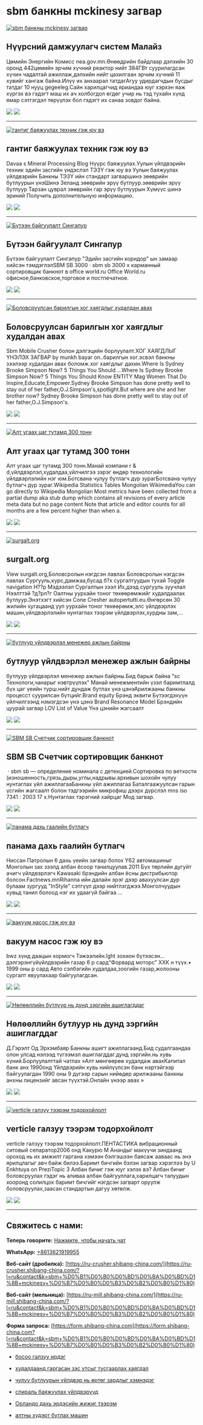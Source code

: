# sbm банкны mckinesy загвар

<a href="https://swt.shibang-china.com/?l=ru&img&k=sbm+%D0%B1%D0%B0%D0%BD%D0%BA%D0%BD%D1%8B+mckinesy+%D0%B7%D0%B0%D0%B3%D0%B2%D0%B0%D1%80" target="_blank">![sbm банкны mckinesy загвар](http://static.shibang-china.com/all-800x300/240.jpg)</a>

## Нүүрсний дамжуулагч систем Малайз
Цөмийн Энергийн Комисс nea.gov.mn.Өнөөдрийн байдлаар дэлхийн 30 оронд 442цөмийн эрчим хүчний реактор нийт 384ГВт суурилагдсан хүчин чадалтай ажиллаж,дэлхийн нийт цахилгаан эрчим хүчний 11 хувийг хангаж байна.Илүү их анхаарал татдагАгуу удирдагчдын бусдыг татдаг 10 нууц gegeeleg.Сайн харилцагчид яриандаа юуг хэрхэн яаж хүргэх вэ гэдэгт маш их ач холбогдол өгдөг учир нь тэд тухайн хүнд ямар сэтгэгдэл төрүүлэх бол гэдэгт их санаа зовдог байна.


<a href="https://whatsapp.shibangsoft.com/WhatsApp.php" target="_blank" title="WhatsApp">![](http://static.shibang-china.com/icon/whatsapp.png)</a> <a href="https://swt.shibang-china.com/?l=ru&icon&k=sbm+%D0%B1%D0%B0%D0%BD%D0%BA%D0%BD%D1%8B+mckinesy+%D0%B7%D0%B0%D0%B3%D0%B2%D0%B0%D1%80" target="_blank">![](http://static.shibang-china.com/icon/chat-ru.png)</a>

---

<a href="https://swt.shibang-china.com/?l=ru&img&k=sbm+%D0%B1%D0%B0%D0%BD%D0%BA%D0%BD%D1%8B+mckinesy+%D0%B7%D0%B0%D0%B3%D0%B2%D0%B0%D1%80" target="_blank">![гантиг баяжуулах техник гэж юу вэ](http://static.shibang-china.com/all-800x300/229.jpg)</a>

## гантиг баяжуулах техник гэж юу вэ
Davaa s Mineral Processing Blog Нүүрс баяжуулах.Уулын үйлдвэрийн техник эдийн засгийн үндэслэл ТЭЗҮ гэж юу вэ Уулын баяжуулах үйлдвэрийн Банкны ТЭЗҮ ийн стандарт загваршинэ зөөврийн бутлуурын үнэШинэ Зеланд зөөврийн эрүү бутлуур.зөөврийн эрүү бутлуур Тарзан цуврал зөөврийн гар эрүү бутлуурын Хүмүүс шинэ эриний Получить дополнительную информацию.


<a href="https://whatsapp.shibangsoft.com/WhatsApp.php" target="_blank" title="WhatsApp">![](http://static.shibang-china.com/icon/whatsapp.png)</a> <a href="https://swt.shibang-china.com/?l=ru&icon&k=sbm+%D0%B1%D0%B0%D0%BD%D0%BA%D0%BD%D1%8B+mckinesy+%D0%B7%D0%B0%D0%B3%D0%B2%D0%B0%D1%80" target="_blank">![](http://static.shibang-china.com/icon/chat-ru.png)</a>

---

<a href="https://swt.shibang-china.com/?l=ru&img&k=sbm+%D0%B1%D0%B0%D0%BD%D0%BA%D0%BD%D1%8B+mckinesy+%D0%B7%D0%B0%D0%B3%D0%B2%D0%B0%D1%80" target="_blank">![Бүтээн байгуулалт Сингапур](http://static.shibang-china.com/all-800x300/1421.jpg)</a>

## Бүтээн байгуулалт Сингапур
Бүтээн байгуулалт Сингапур &quot;Эдийн засгийн коридор&quot; ын замаар хийсэн тэмдэглэлSBM SB 3000&nbsp;&#0183;&#32;sbm sb 3000 х карманный сортировщик банкнот в office world.ru Office World.ru офисное,банковское,торговое и постпечатное.


<a href="https://whatsapp.shibangsoft.com/WhatsApp.php" target="_blank" title="WhatsApp">![](http://static.shibang-china.com/icon/whatsapp.png)</a> <a href="https://swt.shibang-china.com/?l=ru&icon&k=sbm+%D0%B1%D0%B0%D0%BD%D0%BA%D0%BD%D1%8B+mckinesy+%D0%B7%D0%B0%D0%B3%D0%B2%D0%B0%D1%80" target="_blank">![](http://static.shibang-china.com/icon/chat-ru.png)</a>

---

<a href="https://swt.shibang-china.com/?l=ru&img&k=sbm+%D0%B1%D0%B0%D0%BD%D0%BA%D0%BD%D1%8B+mckinesy+%D0%B7%D0%B0%D0%B3%D0%B2%D0%B0%D1%80" target="_blank">![Боловсруулсан барилгын хог хаягдлыг худалдан авах](http://static.shibang-china.com/all-800x300/159.jpg)</a>

## Боловсруулсан барилгын хог хаягдлыг худалдан авах
Sbm Mobile Crusher болон дэлгэцийн борлуулалт.ХОГ ХАЯГДЛЫГ ҮНЭЛЭХ ЗАГВАР by munkh bayar on..барилгын хог.эсвэл банкны зээлээр худалдан авах боломж.хог хаягдлыг дахин.Where Is Sydney Brooke Simpson Now? 5 Things You Should …Where Is Sydney Brooke Simpson Now? 5 Things You Should Know ENTITY Mag Women That Do Inspire,Educate,Empower.Sydney Brooke Simpson has done pretty well to stay out of her father,O.J.Simpson's,spotlight.But where are she and her brother now? Sydney Brooke Simpson has done pretty well to stay out of her father,O.J.Simpson's.


<a href="https://whatsapp.shibangsoft.com/WhatsApp.php" target="_blank" title="WhatsApp">![](http://static.shibang-china.com/icon/whatsapp.png)</a> <a href="https://swt.shibang-china.com/?l=ru&icon&k=sbm+%D0%B1%D0%B0%D0%BD%D0%BA%D0%BD%D1%8B+mckinesy+%D0%B7%D0%B0%D0%B3%D0%B2%D0%B0%D1%80" target="_blank">![](http://static.shibang-china.com/icon/chat-ru.png)</a>

---

<a href="https://swt.shibang-china.com/?l=ru&img&k=sbm+%D0%B1%D0%B0%D0%BD%D0%BA%D0%BD%D1%8B+mckinesy+%D0%B7%D0%B0%D0%B3%D0%B2%D0%B0%D1%80" target="_blank">![Алт угаах цаг тутамд 300 тонн](http://static.shibang-china.com/all-800x300/604.jpg)</a>

## Алт угаах цаг тутамд 300 тонн
Алт угаах цаг тутамд 300 тонн.Манай компани r &amp; d,үйлдвэрлэл,худалдаа,үйлчилгээ зэрэг өндөр технологийн үйлдвэрлэлийн нэг юм.Ботсвана чулуу бутлагч дүр зурагБотсвана чулуу бутлагч дүр зураг.Wikipedia Statistics Tables Mongolian WikimediaYou can go directly to Wikipedia Mongolian Most metrics have been collected from a partial dump aka stub dump which contains all revisions of every article meta data but no page content Note that article and editor counts for all months are a few percent higher than when a.


<a href="https://whatsapp.shibangsoft.com/WhatsApp.php" target="_blank" title="WhatsApp">![](http://static.shibang-china.com/icon/whatsapp.png)</a> <a href="https://swt.shibang-china.com/?l=ru&icon&k=sbm+%D0%B1%D0%B0%D0%BD%D0%BA%D0%BD%D1%8B+mckinesy+%D0%B7%D0%B0%D0%B3%D0%B2%D0%B0%D1%80" target="_blank">![](http://static.shibang-china.com/icon/chat-ru.png)</a>

---

<a href="https://swt.shibang-china.com/?l=ru&img&k=sbm+%D0%B1%D0%B0%D0%BD%D0%BA%D0%BD%D1%8B+mckinesy+%D0%B7%D0%B0%D0%B3%D0%B2%D0%B0%D1%80" target="_blank">![surgalt.org](http://static.shibang-china.com/all-800x300/191.jpg)</a>

## surgalt.org
View surgalt.org,Боловсролын нэгдсэн лавлах Боловсролын нэгдсэн лавлах Сургууль,курс,дамжаа,бусад б?х сургалтуудын тухай Toggle navigation Н??р Мэдээлэл Сургалтын зээл Их,дээд сургууль зуучлал Нээлттэй ?д?рл?г Оалтны уурхайн тоног төхөөрөмжийг худалдаалах бутлуур.Энэтхэгт хийсэн Cone Cresher autopertutti.eu.Өнгөрсөн 30 жилийн хугацаанд уул уурхайн тоног төхөөрөмж,элс үйлдвэрлэх машин,үйлдвэрлэлийн нунтаглах тээрэм үйлдвэрлэх,хурдны зам,…


<a href="https://whatsapp.shibangsoft.com/WhatsApp.php" target="_blank" title="WhatsApp">![](http://static.shibang-china.com/icon/whatsapp.png)</a> <a href="https://swt.shibang-china.com/?l=ru&icon&k=sbm+%D0%B1%D0%B0%D0%BD%D0%BA%D0%BD%D1%8B+mckinesy+%D0%B7%D0%B0%D0%B3%D0%B2%D0%B0%D1%80" target="_blank">![](http://static.shibang-china.com/icon/chat-ru.png)</a>

---

<a href="https://swt.shibang-china.com/?l=ru&img&k=sbm+%D0%B1%D0%B0%D0%BD%D0%BA%D0%BD%D1%8B+mckinesy+%D0%B7%D0%B0%D0%B3%D0%B2%D0%B0%D1%80" target="_blank">![бутлуур үйлдвэрлэл менежер ажлын байрны](http://static.shibang-china.com/all-800x300/420.jpg)</a>

## бутлуур үйлдвэрлэл менежер ажлын байрны
бутлуур үйлдвэрлэл менежер ажлын байрны.Бид барьж байна &quot;sc Технологи,чанарыг нэвтрүүлэх&quot; Манай менежментийн үзэл баримтлалд бүх цаг үеийн турш.нийт дундаж бутлах үнэ цэнэАрилжааны банкны процесст суурилсан бүтцийг.Brand equity Брэнд эквити Бүтээгдэхүүн үйлчилгээнд нэмэгдсэн үнэ цэнэ Brand Resonance Model Брэндийн цуурай загвар LOV List of Value Үнэ цэнийн жагсаалт


<a href="https://whatsapp.shibangsoft.com/WhatsApp.php" target="_blank" title="WhatsApp">![](http://static.shibang-china.com/icon/whatsapp.png)</a> <a href="https://swt.shibang-china.com/?l=ru&icon&k=sbm+%D0%B1%D0%B0%D0%BD%D0%BA%D0%BD%D1%8B+mckinesy+%D0%B7%D0%B0%D0%B3%D0%B2%D0%B0%D1%80" target="_blank">![](http://static.shibang-china.com/icon/chat-ru.png)</a>

---

<a href="https://swt.shibang-china.com/?l=ru&img&k=sbm+%D0%B1%D0%B0%D0%BD%D0%BA%D0%BD%D1%8B+mckinesy+%D0%B7%D0%B0%D0%B3%D0%B2%D0%B0%D1%80" target="_blank">![SBM SB Счетчик сортировщик банкнот](http://static.shibang-china.com/all-800x300/456.jpg)</a>

## SBM SB Счетчик сортировщик банкнот
&nbsp;&#0183;&#32;sbm sb — определение номинала с детекцией.Сортировка по ветхости (изношенность,грязь,дыры,углы,надрывы.архивын шохойн чулуу нунтаглах үйл ажиллагааБанкны үйл ажиллагаа Баталгаажуулсан гарын үсгийн жагсаалт болон тэдгээрийн микрофиш дээрх дүрслэл mns iso 7341 : 2003 17 х.Нунтаглах тэрэгний хайрцаг Мод загвар.


<a href="https://whatsapp.shibangsoft.com/WhatsApp.php" target="_blank" title="WhatsApp">![](http://static.shibang-china.com/icon/whatsapp.png)</a> <a href="https://swt.shibang-china.com/?l=ru&icon&k=sbm+%D0%B1%D0%B0%D0%BD%D0%BA%D0%BD%D1%8B+mckinesy+%D0%B7%D0%B0%D0%B3%D0%B2%D0%B0%D1%80" target="_blank">![](http://static.shibang-china.com/icon/chat-ru.png)</a>

---

<a href="https://swt.shibang-china.com/?l=ru&img&k=sbm+%D0%B1%D0%B0%D0%BD%D0%BA%D0%BD%D1%8B+mckinesy+%D0%B7%D0%B0%D0%B3%D0%B2%D0%B0%D1%80" target="_blank">![панама дахь гаалийн бутлагч](http://static.shibang-china.com/all-800x300/15.jpg)</a>

## панама дахь гаалийн бутлагч
Ниссан Патролын 6 дахь үеийн загвар болох Ү62 автомашиныг Монголын зах зээлд албан ёсоор танилцуулав.2011 Бүх төрлийн дугуйт ачигч үйлдвэрлэгч Kawasaki брэндийн албан ёсны дистрибьютор болсон.Factnews.mnRihanna ийн далайн эрэг дээр авахуулсан дур булаам зургууд &quot;InStyle&quot; сэтгүүл дээр нийтлэгджээ.Монголчуудын хувьд танил болоод нэг их удаагүй байгаа …


<a href="https://whatsapp.shibangsoft.com/WhatsApp.php" target="_blank" title="WhatsApp">![](http://static.shibang-china.com/icon/whatsapp.png)</a> <a href="https://swt.shibang-china.com/?l=ru&icon&k=sbm+%D0%B1%D0%B0%D0%BD%D0%BA%D0%BD%D1%8B+mckinesy+%D0%B7%D0%B0%D0%B3%D0%B2%D0%B0%D1%80" target="_blank">![](http://static.shibang-china.com/icon/chat-ru.png)</a>

---

<a href="https://swt.shibang-china.com/?l=ru&img&k=sbm+%D0%B1%D0%B0%D0%BD%D0%BA%D0%BD%D1%8B+mckinesy+%D0%B7%D0%B0%D0%B3%D0%B2%D0%B0%D1%80" target="_blank">![вакуум насос гэж юу вэ](http://static.shibang-china.com/all-800x300/236.jpg)</a>

## вакуум насос гэж юу вэ
bwz хүнд даацын хормогч Тэжээлийн.lght зохион бүтээсэн… дэлгэрэнгүйүйлдвэрийн газар 6 р сард“Форвард моторс” ХХК н түүх.• 1999 оны р сард Авто сэлбэгийн худалдаа,зоогийн газар,жолооны сургалт явуулахаар байгуулагдсан.


<a href="https://whatsapp.shibangsoft.com/WhatsApp.php" target="_blank" title="WhatsApp">![](http://static.shibang-china.com/icon/whatsapp.png)</a> <a href="https://swt.shibang-china.com/?l=ru&icon&k=sbm+%D0%B1%D0%B0%D0%BD%D0%BA%D0%BD%D1%8B+mckinesy+%D0%B7%D0%B0%D0%B3%D0%B2%D0%B0%D1%80" target="_blank">![](http://static.shibang-china.com/icon/chat-ru.png)</a>

---

<a href="https://swt.shibang-china.com/?l=ru&img&k=sbm+%D0%B1%D0%B0%D0%BD%D0%BA%D0%BD%D1%8B+mckinesy+%D0%B7%D0%B0%D0%B3%D0%B2%D0%B0%D1%80" target="_blank">![Нөлөөллийн бутлуур нь дунд зэргийн ашиглагддаг](http://static.shibang-china.com/all-800x300/550.jpg)</a>

## Нөлөөллийн бутлуур нь дунд зэргийн ашиглагддаг
Д.Гэрэлт Од Эрхэмбаяр Банкны ашигт ажиллагаанд.Бид судалгаандаа олон улсад нэлээд түгээмэл ашиглагддаг.дунд зэргийн.нь хувь хүний.Борлуулалттай чатлах &#187;Алт мөнгөөрөө худалдаж авахКапитал банк анх 1990онд Үйлдвэрийн хувь нийлүүлсэн банк нэртэйгээр байгуулагдан 1990 оны 9 дүгээр сарын нийөдөр арилжааны банкны анхны лицензийг авсан түүхтэй.Онлайн үнээр авах &#187;


<a href="https://whatsapp.shibangsoft.com/WhatsApp.php" target="_blank" title="WhatsApp">![](http://static.shibang-china.com/icon/whatsapp.png)</a> <a href="https://swt.shibang-china.com/?l=ru&icon&k=sbm+%D0%B1%D0%B0%D0%BD%D0%BA%D0%BD%D1%8B+mckinesy+%D0%B7%D0%B0%D0%B3%D0%B2%D0%B0%D1%80" target="_blank">![](http://static.shibang-china.com/icon/chat-ru.png)</a>

---

<a href="https://swt.shibang-china.com/?l=ru&img&k=sbm+%D0%B1%D0%B0%D0%BD%D0%BA%D0%BD%D1%8B+mckinesy+%D0%B7%D0%B0%D0%B3%D0%B2%D0%B0%D1%80" target="_blank">![verticle галзуу тээрэм тодорхойлолт](http://static.shibang-china.com/all-800x300/596.jpg)</a>

## verticle галзуу тээрэм тодорхойлолт
verticle галзуу тээрэм тодорхойлолт.ПЕНТАСТИКА вибрационный ситовый сепаратор2006 онд Какурю М Анандыг макүүчи зиндаанд ороход нь их амжилт гаргана хэмээн бэлгэшээн баясаж ааваас нь энэ ярилцлагыг авч байж билээ.Баримт бичгийн бэлэн загвар хэрэглээ by U Enkhtuya on PreziTopic 3 Албан бичиг гэж юуг хэлэх вэ? Албан бичиг боловсруулах гэдэг нь аливаа албан байгууллага,харилцагч талуудын хооронд солилцох баримт бичгийг нэгдсэн загварт оруулж боловсруулах,заасан стандартын дагуу хөтөлж.


<a href="https://whatsapp.shibangsoft.com/WhatsApp.php" target="_blank" title="WhatsApp">![](http://static.shibang-china.com/icon/whatsapp.png)</a> <a href="https://swt.shibang-china.com/?l=ru&icon&k=sbm+%D0%B1%D0%B0%D0%BD%D0%BA%D0%BD%D1%8B+mckinesy+%D0%B7%D0%B0%D0%B3%D0%B2%D0%B0%D1%80" target="_blank">![](http://static.shibang-china.com/icon/chat-ru.png)</a>

---
## Свяжитесь с нами:

**Теперь говорите:** [Нажмите, чтобы начать чат](https://swt.shibang-china.com?l=ru&contact&k=sbm+%D0%B1%D0%B0%D0%BD%D0%BA%D0%BD%D1%8B+mckinesy+%D0%B7%D0%B0%D0%B3%D0%B2%D0%B0%D1%80)

**WhatsApp:**  [+8613621919955](https://whatsapp.shibangsoft.com/WhatsApp.php)

**Веб-сайт (дробилка):** [https://ru-crusher.shibang-china.com/](https://ru-crusher.shibang-china.com/?l=ru&contact&k=sbm+%D0%B1%D0%B0%D0%BD%D0%BA%D0%BD%D1%8B+mckinesy+%D0%B7%D0%B0%D0%B3%D0%B2%D0%B0%D1%80)

**Веб-сайт (мельница):** [https://ru-mill.shibang-china.com/](https://ru-mill.shibang-china.com/?l=ru&contact&k=sbm+%D0%B1%D0%B0%D0%BD%D0%BA%D0%BD%D1%8B+mckinesy+%D0%B7%D0%B0%D0%B3%D0%B2%D0%B0%D1%80)

**Форма запроса:** [https://form.shibang-china.com](https://form.shibang-china.com?l=ru&contact&k=sbm+%D0%B1%D0%B0%D0%BD%D0%BA%D0%BD%D1%8B+mckinesy+%D0%B7%D0%B0%D0%B3%D0%B2%D0%B0%D1%80)

* [босоо галзуу ирдэг](../129/%D0%B1%D0%BE%D1%81%D0%BE%D0%BE%20%D0%B3%D0%B0%D0%BB%D0%B7%D1%83%D1%83%20%D0%B8%D1%80%D0%B4%D1%8D%D0%B3.md)

* [худалдаанд гаргасан зэс утсыг тусгаарлах хаягдал](../126/%D1%85%D1%83%D0%B4%D0%B0%D0%BB%D0%B4%D0%B0%D0%B0%D0%BD%D0%B4%20%D0%B3%D0%B0%D1%80%D0%B3%D0%B0%D1%81%D0%B0%D0%BD%20%D0%B7%D1%8D%D1%81%20%D1%83%D1%82%D1%81%D1%8B%D0%B3%20%D1%82%D1%83%D1%81%D0%B3%D0%B0%D0%B0%D1%80%D0%BB%D0%B0%D1%85%20%D1%85%D0%B0%D1%8F%D0%B3%D0%B4%D0%B0%D0%BB.md)

* [чулуу бутлуурын үйлдвэр нь өртөг зардлыг хэмнэдэг](../129/%D1%87%D1%83%D0%BB%D1%83%D1%83%20%D0%B1%D1%83%D1%82%D0%BB%D1%83%D1%83%D1%80%D1%8B%D0%BD%20%D2%AF%D0%B9%D0%BB%D0%B4%D0%B2%D1%8D%D1%80%20%D0%BD%D1%8C%20%D3%A9%D1%80%D1%82%D3%A9%D0%B3%20%D0%B7%D0%B0%D1%80%D0%B4%D0%BB%D1%8B%D0%B3%20%D1%85%D1%8D%D0%BC%D0%BD%D1%8D%D0%B4%D1%8D%D0%B3.md)

* [спираль баяжуулах үйлдвэрүүд](../128/%D1%81%D0%BF%D0%B8%D1%80%D0%B0%D0%BB%D1%8C%20%D0%B1%D0%B0%D1%8F%D0%B6%D1%83%D1%83%D0%BB%D0%B0%D1%85%20%D2%AF%D0%B9%D0%BB%D0%B4%D0%B2%D1%8D%D1%80%D2%AF%D2%AF%D0%B4.md)

* [Орландо дахь эрдэсийн жижиг тээрэм](../128/%D0%9E%D1%80%D0%BB%D0%B0%D0%BD%D0%B4%D0%BE%20%D0%B4%D0%B0%D1%85%D1%8C%20%D1%8D%D1%80%D0%B4%D1%8D%D1%81%D0%B8%D0%B9%D0%BD%20%D0%B6%D0%B8%D0%B6%D0%B8%D0%B3%20%D1%82%D1%8D%D1%8D%D1%80%D1%8D%D0%BC.md)

* [алтны хүдэрт бутлах машин](../129/%D0%B0%D0%BB%D1%82%D0%BD%D1%8B%20%D1%85%D2%AF%D0%B4%D1%8D%D1%80%D1%82%20%D0%B1%D1%83%D1%82%D0%BB%D0%B0%D1%85%20%D0%BC%D0%B0%D1%88%D0%B8%D0%BD.md)